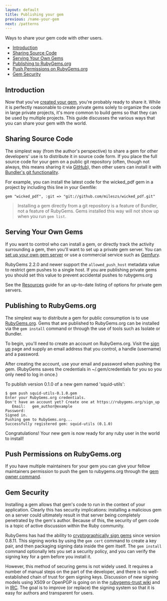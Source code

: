 ```yaml
---
layout: default
title: Publishing your gem
previous: /name-your-gem
next: /patterns
---
```


Ways to share your gem code with other users.

* [Introduction](#introduction)
* [Sharing Source Code](#sharing_source_code)
* [Serving Your Own Gems](#serving_your_own_gems)
* [Publishing to RubyGems.org](#publishing_to_rubygemsorg)
* [Push Permissions on RubyGems.org](#push_permissions_on_rubygemsorg)
* [Gem Security](#gem_security)

Introduction
------------

Now that you've [created your gem](/make-your-own-gem), you're probably ready
to share it.  While it is perfectly reasonable to create private gems solely to
organize the code in large private projects, it's more common to build gems so
that they can be used by multiple projects.  This guide discusses the various
ways that you can share your gem with the world.

Sharing Source Code
-------------------

The simplest way (from the author's perspective) to share a gem for other
developers' use is to distribute it in source code form. If you place the full
source code for your gem on a public git repository (often, though not always,
this means sharing it via [GitHub](https://github.com)), then other users can
install it with [Bundler's git functionality](http://gembundler.com/git.html).

For example, you can install the latest code for the wicked_pdf gem in a
project by including this line in your Gemfile:

    gem "wicked_pdf", :git => "git://github.com/mileszs/wicked_pdf.git"

> Installing a gem directly from a git repository is a feature of Bundler, not
> a feature of RubyGems. Gems installed this way will not show up when you run
> `gem list`.

Serving Your Own Gems
---------------------

If you want to control who can install a gem, or directly track the activity
surrounding a gem, then you'll want to set up a private gem server. You can
[set up your own gem server](/run-your-own-gem-server) or use a commercial
service such as [Gemfury](http://www.gemfury.com/).

RubyGems 2.2.0 and newer support the `allowed_push_host` metadata value to
restrict gem pushes to a single host.  If you are publishing private gems you
should set this value to prevent accidental pushes to rubygems.org

See the [Resources](/resources) guide for an up-to-date listing of options for
private gem servers.

Publishing to RubyGems.org
--------------------------

The simplest way to distribute a gem for public consumption is to use
[RubyGems.org](https://rubygems.org/).  Gems that are published to RubyGems.org
can be installed via the `gem install` command or through the use of tools such
as Isolate or Bundler.

To begin, you'll need to create an account on RubyGems.org. Visit the [sign
up](https://rubygems.org/users/new) page and supply an email address that you
control, a handle (username) and a password.

After creating the account, use your email and password when pushing the gem.
(RubyGems saves the credentials in ~/.gem/credentials for you so you only need
to log in once.)

To publish version 0.1.0 of a new gem named 'squid-utils':

    $ gem push squid-utils-0.1.0.gem
    Enter your RubyGems.org credentials.
    Don't have an account yet? Create one at https://rubygems.org/sign_up
       Email:   gem_author@example
    Password:
    Signed in.
    Pushing gem to RubyGems.org...
    Successfully registered gem: squid-utils (0.1.0)

Congratulations! Your new gem is now ready for any ruby user in the world to
install!

Push Permissions on RubyGems.org
--------------------------------

If you have multiple maintainers for your gem you can give your fellow
maintainers permission to push the gem to rubygems.org through the [gem
owner command](/command-reference/#gem_owner).

Gem Security
------------

Installing a gem allows that gem's code to run in the context of your
application. Clearly this has security implications: installing a malicious gem
on a server could ultimately result in that server being completely penetrated
by the gem's author. Because of this, the security of gem code is a topic of
active discussion within the Ruby community.

RubyGems has had the ability to [cryptographically sign
gems](http://docs.rubygems.org/read/chapter/21) since version 0.8.11. This
signing works by using the `gem cert` command to create a key pair, and then
packaging signing data inside the gem itself. The `gem install` command
optionally lets you set a security policy, and you can verify the signing key
for a gem before you install it.

However, this method of securing gems is not widely used. It requires a number
of manual steps on the part of the developer, and there is no well-established
chain of trust for gem signing keys. Discussion of new signing models using
X509 or OpenPGP is going on in the [rubygems-trust
wiki](https://github.com/rubygems-trust/rubygems.org/wiki/_pages) and
in [IRC](irc://chat.freenode.net/#rubygems-trust). The goal is to improve (or
replace) the signing system so that it is easy for authors and transparent for
users.

